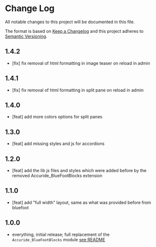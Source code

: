 # Change Log
All notable changes to this project will be documented in this file.

The format is based on [Keep a Changelog](http://keepachangelog.com/)
and this project adheres to [Semantic Versioning](http://semver.org/).


## 1.4.2

 - [fix] fix removal of html formatting in image teaser on reload in admin 
 
## 1.4.1

 - [fix] fix removal of html formatting in split pane on reload in admin 
 
## 1.4.0

 - [feat] add more colors options for split panes
 
## 1.3.0

 - [feat] add missing styles and js for accordions
  
## 1.2.0

 - [feat] add the lib js files and styles which were added before by the removed Accuride_BlueFootBlocks extension
 
## 1.1.0

 - [feat] add "full width" layout, same as what was provided before from bluefoot
  
## 1.0.0
 - everything, initial release; full replacement of the `Accuride_BlueFootBlocks` module [see README](README.md)